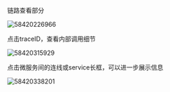 链路查看部分

![58420226966](C:\Users\ENVY13~1\AppData\Local\Temp\1584202269664.png)

点击traceID，查看内部调用细节

![58420315929](C:\Users\ENVY13~1\AppData\Local\Temp\1584203159298.png)

点击微服务间的连线或service长框，可以进一步展示信息

![58420338201](C:\Users\ENVY13~1\AppData\Local\Temp\1584203382019.png)